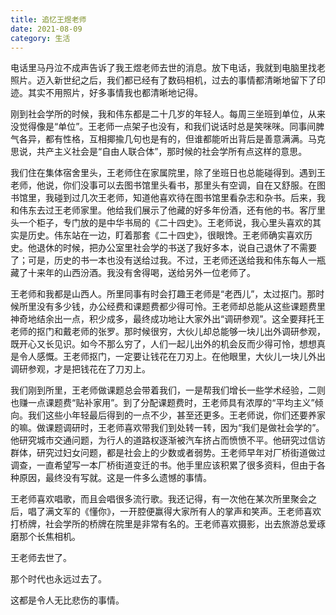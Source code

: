 ```yaml
---
title: 追忆王煜老师
date: 2021-08-09
category: 生活
---
```


电话里马丹泣不成声告诉了我王煜老师去世的消息。放下电话，我就到电脑里找老照片。迈入新世纪之后，我们都已经有了数码相机，过去的事情都清晰地留下了印迹。其实不用照片，好多事情我也都清晰地记得。

刚到社会学所的时候，我和伟东都是二十几岁的年轻人。每周三坐班到单位，从来没觉得像是“单位”。王老师一点架子也没有，和我们说话时总是笑咪咪。同事间脾气各异，都有性格，互相揶揄几句也是有的，但谁都能听出背后是善意满满。马克思说，共产主义社会是“自由人联合体”，那时候的社会学所有点这样的意思。

我们住在集体宿舍里头，王老师住在家属院里，除了坐班日也总能碰得到。遇到王老师，他说，你们没事可以去图书馆里头看书，那里头有空调，自在又舒服。在图书馆里，我碰到过几次王老师，知道他喜欢待在图书馆里看杂志和杂书。后来，我和伟东去过王老师家里。他给我们展示了他藏的好多年份酒，还有他的书。客厅里头一个柜子，专门放的是中华书局的《二十四史》。王老师说，我心里头喜欢的其实是历史。伟东站在一边，盯着那套《二十四史》，很眼馋。王老师确实喜欢历史。他退休的时候，把办公室里社会学的书送了我好多本，说自己退休了不需要了；可是，历史的书一本也没有送给过我。不过，王老师还送给我和伟东每人一瓶藏了十来年的山西汾酒。我没有舍得喝，送给另外一位老师了。

王老师和我都是山西人。所里同事有时会打趣王老师是“老西儿”，太过抠门。那时候所里没有多少钱，办公经费和课题费都少得可怜。王老师却总能从这些课题费里神奇地结余出一点，积少成多，最终成功地让大家外出“调研参观”。这全要拜托王老师的抠门和戴老师的张罗。那时候很穷，大伙儿却总能够一块儿出外调研参观，既开心又长见识。如今不那么穷了，人们一起儿出外的机会反而少得可怜，想想真是令人感慨。王老师抠门，一定要让钱花在刀刃上。在他眼里，大伙儿一块儿外出调研参观，才是把钱花在了刀刃上。

我们刚到所里，王老师做课题总会带着我们，一是帮我们增长一些学术经验，二则也赚一点课题费“贴补家用”。到了分配课题费时，王老师具有浓厚的“平均主义”倾向。我们这些小年轻最后得到的一点不少，甚至还更多。王老师说，你们还要养家的嘛。做课题调研时，王老师喜欢带我们到处转一转，因为“我们是做社会学的”。他研究城市交通问题，为行人的道路权逐渐被汽车挤占而愤愤不平。他研究过信访群体，研究过妇女问题，都是社会上的少数或者弱势。王老师早年对厂桥街道做过调查，一直希望写一本厂桥街道变迁的书。他手里应该积累了很多资料，但由于各种原因，最终没有写就。这是一件多么遗憾的事情。

王老师喜欢唱歌，而且会唱很多流行歌。我还记得，有一次他在某次所里聚会之后，唱了满文军的《懂你》，一开腔便赢得大家所有人的掌声和笑声。王老师喜欢打桥牌，社会学所的桥牌在院里是非常有名的。王老师喜欢摄影，出去旅游总爱琢磨那个长焦相机。

王老师去世了。

那个时代也永远过去了。

这都是令人无比悲伤的事情。
